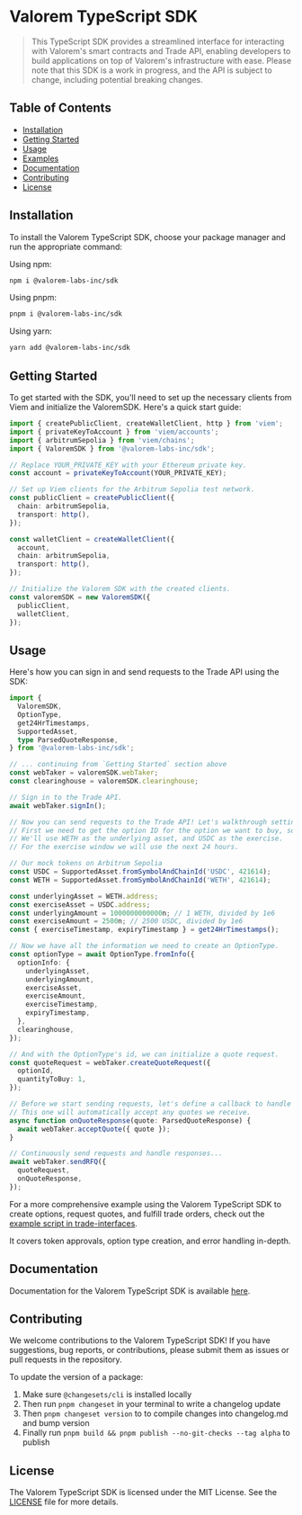 # Valorem TypeScript SDK

> This TypeScript SDK provides a streamlined interface for interacting with Valorem's smart
> contracts and Trade API, enabling developers to build applications on top of Valorem's
> infrastructure with ease. Please note that this SDK is a work in progress, and the API is
> subject to change, including potential breaking changes.

## Table of Contents

- [Installation](#installation)
- [Getting Started](#getting-started)
- [Usage](#usage)
- [Examples](#examples)
- [Documentation](#documentation)
- [Contributing](#contributing)
- [License](#license)

## Installation

To install the Valorem TypeScript SDK, choose your package manager and run the appropriate command:

Using npm:

```bash
npm i @valorem-labs-inc/sdk
```

Using pnpm:

```bash
pnpm i @valorem-labs-inc/sdk
```

Using yarn:

```bash
yarn add @valorem-labs-inc/sdk
```

## Getting Started

To get started with the SDK, you'll need to set up the necessary clients from Viem and initialize
the ValoremSDK. Here's a quick start guide:

```typescript
import { createPublicClient, createWalletClient, http } from 'viem';
import { privateKeyToAccount } from 'viem/accounts';
import { arbitrumSepolia } from 'viem/chains';
import { ValoremSDK } from '@valorem-labs-inc/sdk';

// Replace YOUR_PRIVATE_KEY with your Ethereum private key.
const account = privateKeyToAccount(YOUR_PRIVATE_KEY);

// Set up Viem clients for the Arbitrum Sepolia test network.
const publicClient = createPublicClient({
  chain: arbitrumSepolia,
  transport: http(),
});

const walletClient = createWalletClient({
  account,
  chain: arbitrumSepolia,
  transport: http(),
});

// Initialize the Valorem SDK with the created clients.
const valoremSDK = new ValoremSDK({
  publicClient,
  walletClient,
});
```

## Usage

Here's how you can sign in and send requests to the Trade API using the SDK:

```typescript
import {
  ValoremSDK,
  OptionType,
  get24HrTimestamps,
  SupportedAsset,
  type ParsedQuoteResponse,
} from '@valorem-labs-inc/sdk';

// ... continuing from `Getting Started` section above
const webTaker = valoremSDK.webTaker;
const clearinghouse = valoremSDK.clearinghouse;

// Sign in to the Trade API.
await webTaker.signIn();

// Now you can send requests to the Trade API! Let's walkthrough setting up a basic quote request.
// First we need to get the option ID for the option we want to buy, so let's define the parameters.
// We'll use WETH as the underlying asset, and USDC as the exercise.
// For the exercise window we will use the next 24 hours.

// Our mock tokens on Arbitrum Sepolia
const USDC = SupportedAsset.fromSymbolAndChainId('USDC', 421614);
const WETH = SupportedAsset.fromSymbolAndChainId('WETH', 421614);

const underlyingAsset = WETH.address;
const exerciseAsset = USDC.address;
const underlyingAmount = 1000000000000n; // 1 WETH, divided by 1e6
const exerciseAmount = 2500n; // 2500 USDC, divided by 1e6
const { exerciseTimestamp, expiryTimestamp } = get24HrTimestamps();

// Now we have all the information we need to create an OptionType.
const optionType = await OptionType.fromInfo({
  optionInfo: {
    underlyingAsset,
    underlyingAmount,
    exerciseAsset,
    exerciseAmount,
    exerciseTimestamp,
    expiryTimestamp,
  },
  clearinghouse,
});

// And with the OptionType's id, we can initialize a quote request.
const quoteRequest = webTaker.createQuoteRequest({
  optionId,
  quantityToBuy: 1,
});

// Before we start sending requests, let's define a callback to handle responses from Market Makers.
// This one will automatically accept any quotes we receive.
async function onQuoteResponse(quote: ParsedQuoteResponse) {
  await webTaker.acceptQuote({ quote });
}

// Continuously send requests and handle responses...
await webTaker.sendRFQ({
  quoteRequest,
  onQuoteResponse,
});
```

For a more comprehensive example using the Valorem TypeScript SDK to create options, request quotes, and fulfill trade orders, check out the [example script in trade-interfaces](https://github.com/valorem-labs-inc/trade-interfaces/blob/main/examples/typescript/src/RFQ_taker.ts).

It covers token approvals, option type creation, and error handling in-depth.

## Documentation

Documentation for the Valorem TypeScript SDK is available [here](https://valorem-labs-inc.github.io/typescript-sdk/).

## Contributing

We welcome contributions to the Valorem TypeScript SDK!
If you have suggestions, bug reports, or contributions, please submit them
as issues or pull requests in the repository.

To update the version of a package:

1. Make sure `@changesets/cli` is installed locally
2. Then run `pnpm changeset` in your terminal to write a changelog update
3. Then `pnpm changeset version` to to compile changes into changelog.md and bump version
4. Finally run `pnpm build && pnpm publish --no-git-checks --tag alpha` to publish

## License

The Valorem TypeScript SDK is licensed under the MIT License.
See the [LICENSE](LICENSE) file for more details.
